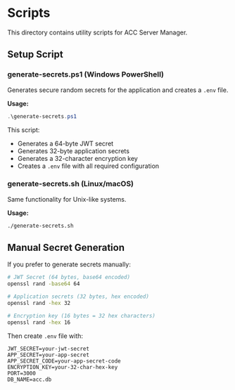 # Scripts

This directory contains utility scripts for ACC Server Manager.

## Setup Script

### generate-secrets.ps1 (Windows PowerShell)

Generates secure random secrets for the application and creates a `.env` file.

**Usage:**
```powershell
.\generate-secrets.ps1
```

This script:
- Generates a 64-byte JWT secret
- Generates 32-byte application secrets
- Generates a 32-character encryption key
- Creates a `.env` file with all required configuration

### generate-secrets.sh (Linux/macOS)

Same functionality for Unix-like systems.

**Usage:**
```bash
./generate-secrets.sh
```

## Manual Secret Generation

If you prefer to generate secrets manually:

```bash
# JWT Secret (64 bytes, base64 encoded)
openssl rand -base64 64

# Application secrets (32 bytes, hex encoded)
openssl rand -hex 32

# Encryption key (16 bytes = 32 hex characters)
openssl rand -hex 16
```

Then create `.env` file with:
```env
JWT_SECRET=your-jwt-secret
APP_SECRET=your-app-secret
APP_SECRET_CODE=your-app-secret-code
ENCRYPTION_KEY=your-32-char-hex-key
PORT=3000
DB_NAME=acc.db
```
